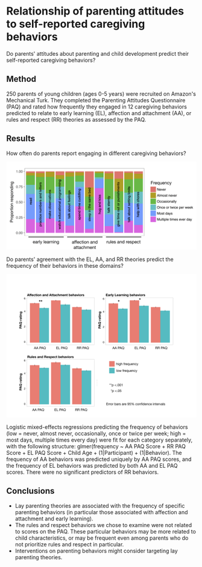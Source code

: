 # Relationship of parenting attitudes to self-reported caregiving behaviors

Do parents' attitudes about parenting and child development predict their self-reported caregiving behaviors?

## Method

250 parents of young children (ages 0-5 years) were recruited on Amazon's Mechanical Turk. They completed the Parenting Attitudes Questionnaire (PAQ) and rated how frequently they engaged in 12 caregiving behaviors predicted to relate to early learning (EL), affection and attachment (AA), or rules and respect (RR) theories as assessed by the PAQ.

## Results

How often do parents report engaging in different caregiving behaviors?

![behave.png](behave.png)

Do parents' agreement with the EL, AA, and RR theories predict the frequency of their behaviors in these domains?

![atts_behave.png](atts_behave.png)

Logistic mixed-effects regressions predicting the frequency of behaviors (low = never, almost never, occasionally, once or twice per week; high = most days, multiple times every day) were fit for each category separately, with the following structure: glmer(frequency ~ AA PAQ Score + RR PAQ Score + EL PAQ Score + Child Age + (1|Participant) + (1|Behavior). The frequency of AA behaviors was predicted uniquely by AA PAQ scores, and the frequency of EL behaviors was predicted by both AA and EL PAQ scores. There were no significant predictors of RR behaviors.

## Conclusions

* Lay parenting theories are associated with the frequency of specific parenting behaviors (in particular those associated with affection and attachment and early learning). 
* The rules and respect behaviors we chose to examine were not related to scores on the PAQ. These particular behaviors may be more related to child characteristics, or may be frequent even among parents who do not prioritize rules and respect in particular. 
* Interventions on parenting behaviors might consider targeting lay parenting theories.
